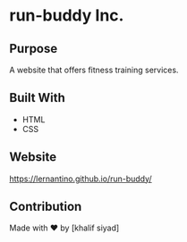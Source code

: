 # run-buddy Inc.

## Purpose
A website that offers fitness training services.


## Built With
* HTML
* CSS


## Website
https://lernantino.github.io/run-buddy/



## Contribution
Made with ❤️ by [khalif siyad]
